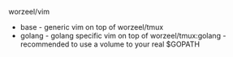 worzeel/vim

* base - generic vim on top of worzeel/tmux
* golang - golang specific vim on top of worzeel/tmux:golang - recommended to use a volume to your real $GOPATH
